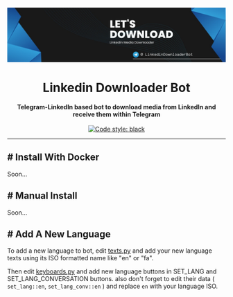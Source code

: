 ![Let's Download !](./banner.png "DownloadIn")

<div align="center">
    <h1> Linkedin Downloader Bot </h1>
</div>

<div align="center">
    <strong>Telegram-LinkedIn based bot to download media from LinkedIn and receive them within Telegram</strong>
</div>

<br>

<div align="center">
  <a href="https://github.com/python/black">
    <img src="https://img.shields.io/badge/code%20style-black-000000.svg" alt="Code style: black">
  </a>
</div>

<hr>

## # Install With Docker
Soon...

## # Manual Install
Soon...

## # Add A New Language
To add a new language to bot, edit [texts.py](utils/telegram/texts.py) and add your new language
texts using its ISO formatted name like "en" or "fa".

Then edit [keyboards.py](utils/telegram/keyboards.py) and add new language buttons in SET_LANG and SET_LANG_CONVERSATION
buttons. also don't forget to edit their data
( `set_lang::en`, `set_lang_conv::en` ) and replace `en` with your language ISO.